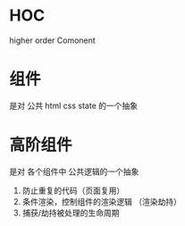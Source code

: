 # HOC
higher order Comonent

# 组件
是对 公共 html css state 的一个抽象

# 高阶组件
是对 各个组件中 公共逻辑的一个抽象 
1. 防止重复的代码（页面复用）
2. 条件渲染，控制组件的渲染逻辑 （渲染劫持）
3. 捕获/劫持被处理的生命周期
